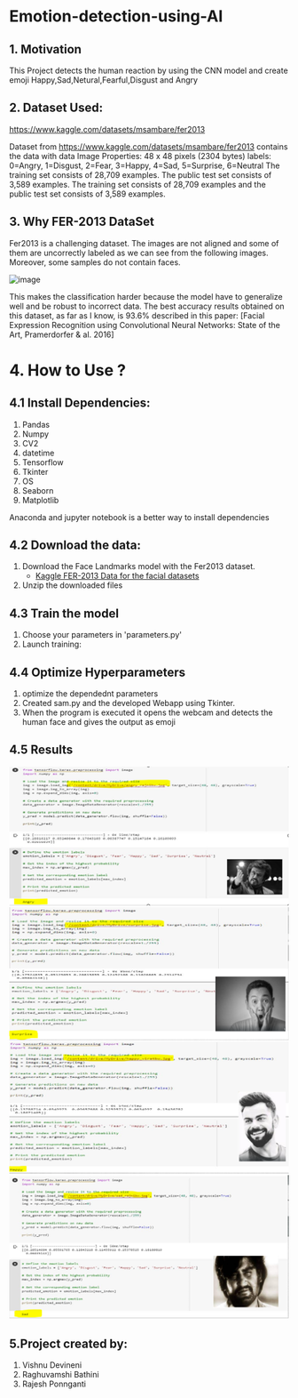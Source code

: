 # Emotion-detection-using-AI

## 1. Motivation

This Project detects the human reaction by using the CNN model and create  emoji Happy,Sad,Netural,Fearful,Disgust and Angry 

## 2. Dataset Used:

https://www.kaggle.com/datasets/msambare/fer2013


Dataset from https://www.kaggle.com/datasets/msambare/fer2013 contains the data with data Image Properties: 48 x 48 pixels (2304 bytes) labels: 0=Angry, 1=Disgust, 2=Fear, 3=Happy, 4=Sad, 5=Surprise, 6=Neutral The training set consists of 28,709 examples. The public test set consists of 3,589 examples. The training set consists of 28,709 examples and the public test set consists of 3,589 examples.

## 3. Why FER-2013 DataSet

Fer2013 is a challenging dataset. The images are not aligned and some of them are uncorrectly labeled as we can see from the following images. Moreover, some samples do not contain faces.

  ![image](https://user-images.githubusercontent.com/120184924/206932932-304c7cb8-0903-478a-a61e-90b93c9474ea.png)


This makes the classification harder because the model have to generalize well and be robust to incorrect data. The best accuracy results obtained on this dataset, as far as I know, is 93.6% described in this paper: [Facial Expression Recognition using Convolutional Neural Networks: State of the Art, Pramerdorfer & al. 2016]

# 4. How to Use ?
## 4.1 Install Dependencies:

1. Pandas
2. Numpy
3. CV2
4. datetime
5. Tensorflow
6. Tkinter
7. OS
8. Seaborn
9. Matplotlib

Anaconda and jupyter notebook is a better way to install dependencies 


## 4.2 Download the data:

1. Download the Face Landmarks model with the Fer2013 dataset.
     - [Kaggle FER-2013 Data for the facial datasets ](https://www.kaggle.com/datasets/msambare/fer2013)
 2. Unzip the downloaded files 

## 4.3 Train the model

1. Choose your parameters in 'parameters.py'
2. Launch training:

## 4.4 Optimize Hyperparameters 

1. optimize the dependednt parameters 
2. Created sam.py and the developed Webapp using Tkinter.
3. When the program is executed it opens the webcam and detects the human face and gives the output as emoji

## 4.5 Results

 ![image](https://raw.githubusercontent.com/VISHNU-0909/Emotion-detection-using-AI/main/Images/Angry.png)
![image](https://github.com/VISHNU-0909/Emotion-detection-using-AI/blob/main/Images/Suprise.png)
![image](https://github.com/VISHNU-0909/Emotion-detection-using-AI/blob/main/Images/happy.png)
![image](https://github.com/VISHNU-0909/Emotion-detection-using-AI/blob/main/Images/sad.png)


## 5.Project created by:

1. Vishnu Devineni
2. Raghuvamshi Bathini
3. Rajesh Ponnganti


